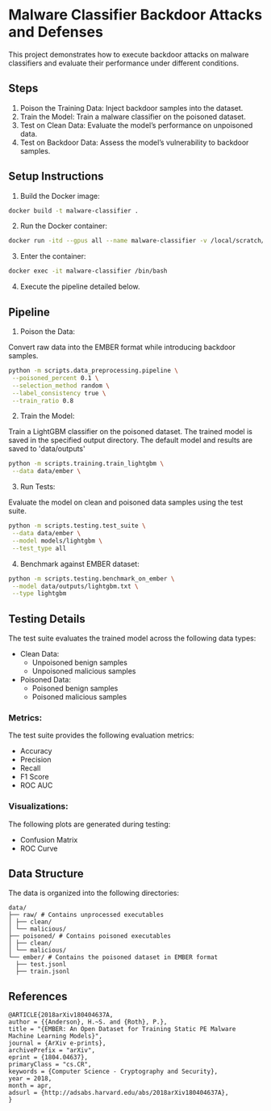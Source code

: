 # Malware Classifier Backdoor Attacks and Defenses

This project demonstrates how to execute backdoor attacks on malware classifiers and evaluate their performance under different conditions.

## Steps

1. Poison the Training Data: Inject backdoor samples into the dataset.
2. Train the Model: Train a malware classifier on the poisoned dataset.
3. Test on Clean Data: Evaluate the model’s performance on unpoisoned data.
4. Test on Backdoor Data: Assess the model’s vulnerability to backdoor samples.

## Setup Instructions

1. Build the Docker image:

```bash
docker build -t malware-classifier .
```

2. Run the Docker container:

```bash
docker run -itd --gpus all --name malware-classifier -v /local/scratch/burkehami/data/:/ember/data/ malware-classifier
```

3. Enter the container:

```bash
docker exec -it malware-classifier /bin/bash
```

4. Execute the pipeline detailed below.

## Pipeline

1. Poison the Data:

Convert raw data into the EMBER format while introducing backdoor samples.

```bash
python -m scripts.data_preprocessing.pipeline \
 --poisoned_percent 0.1 \
 --selection_method random \
 --label_consistency true \
 --train_ratio 0.8
```

2. Train the Model:

Train a LightGBM classifier on the poisoned dataset. The trained model is saved in the specified output directory. The default model and results are saved to 'data/outputs'

```bash
python -m scripts.training.train_lightgbm \
 --data data/ember \
```

3. Run Tests:

Evaluate the model on clean and poisoned data samples using the test suite.

```bash
python -m scripts.testing.test_suite \
 --data data/ember \
 --model models/lightgbm \
 --test_type all
```

4. Benchmark against EMBER dataset:

```bash
python -m scripts.testing.benchmark_on_ember \
 --model data/outputs/lightgbm.txt \
 --type lightgbm
```

## Testing Details

The test suite evaluates the trained model across the following data types:

- Clean Data:
  - Unpoisoned benign samples
  - Unpoisoned malicious samples
- Poisoned Data:
  - Poisoned benign samples
  - Poisoned malicious samples

### Metrics:

The test suite provides the following evaluation metrics:

- Accuracy
- Precision
- Recall
- F1 Score
- ROC AUC

### Visualizations:

The following plots are generated during testing:

- Confusion Matrix
- ROC Curve

## Data Structure

The data is organized into the following directories:

```
data/
├── raw/ # Contains unprocessed executables
│ ├── clean/
│ └── malicious/
├── poisoned/ # Contains poisoned executables
│ ├── clean/
│ └── malicious/
└── ember/ # Contains the poisoned dataset in EMBER format
  ├── test.jsonl
  ├── train.jsonl
```

## References

```
@ARTICLE{2018arXiv180404637A,
author = {{Anderson}, H.~S. and {Roth}, P.},
title = "{EMBER: An Open Dataset for Training Static PE Malware Machine Learning Models}",
journal = {ArXiv e-prints},
archivePrefix = "arXiv",
eprint = {1804.04637},
primaryClass = "cs.CR",
keywords = {Computer Science - Cryptography and Security},
year = 2018,
month = apr,
adsurl = {http://adsabs.harvard.edu/abs/2018arXiv180404637A},
}
```
